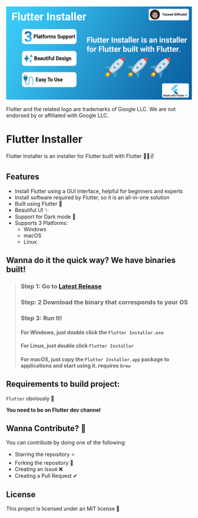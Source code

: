 ![github_social_preview]

Flutter and the related logo are trademarks of Google LLC. We are not endorsed by or affiliated with Google LLC.

# Flutter Installer

Flutter Installer is an installer for Flutter built with Flutter 💙😎✌

## Features

- Install Flutter using a GUI interface, helpful for beginners and experts
- Install software required by Flutter, so it is an all-in-one solution
- Built using Flutter 💙
- Beautiful UI ✨
- Support for Dark mode 👀
- Supports 3 Platforms:
  - Windows
  - macOS
  - Linux

## Wanna do it the quick way? We have binaries built!

> ### Step 1: Go to [Latest Release](https://github.com/YazeedAlKhalaf/Flutter_Installer/releases/latest)
>
> ### Step: 2 Download the binary that corresponds to your OS
>
> ### Step 3: Run It!
>
> #### For Windows, just double click the `Flutter Installer.exe`
>
> #### For Linux, just double click `Flutter Installer`
>
> #### For macOS, just copy the `Flutter Installer.app` package to applications and start using it. requires `brew`

## Requirements to build project:

`Flutter` obviously 🚀

**You need to be on Flutter dev channel**

## Wanna Contribute? 🚀

You can contribute by doing one of the following:

- Starring the repository ⭐
- Forking the repository 🍴
- Creating an Issue ❌
- Creating a Pull Request ✔

## License

This project is licensed under an MIT license 🚀

[github_social_preview]: assets/misc/github_social_preview_FULL.png
